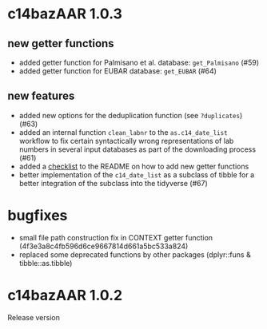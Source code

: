 # c14bazAAR 1.0.3

## new getter functions
- added getter function for Palmisano et al. database: `get_Palmisano` (#59)
- added getter function for EUBAR database: `get_EUBAR` (#64)

## new features
- added new options for the deduplication function (see `?duplicates`) (#63)
- added an internal function `clean_labnr` to the `as.c14_date_list` workflow to fix certain syntactically wrong representations of lab numbers in several input databases as part of the downloading process (#61)
- added a [checklist](https://github.com/ISAAKiel/c14bazAAR#adding-database-getter-functions) to the README on how to add new getter functions
- better implementation of the `c14_date_list` as a subclass of tibble for a better integration of the subclass into the tidyverse (#67)

# bugfixes
- small file path construction fix in CONTEXT getter function (4f3e3a8c4fb596d6ce9667814d661a5bc533a824)
- replaced some deprecated functions by other packages (dplyr::funs & tibble::as.tibble)

# c14bazAAR 1.0.2

Release version
